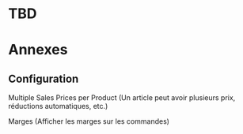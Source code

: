 # TBD

# Annexes

## Configuration

Multiple Sales Prices per Product (Un article peut avoir plusieurs prix, réductions automatiques, etc.)

Marges (Afficher les marges sur les commandes)
